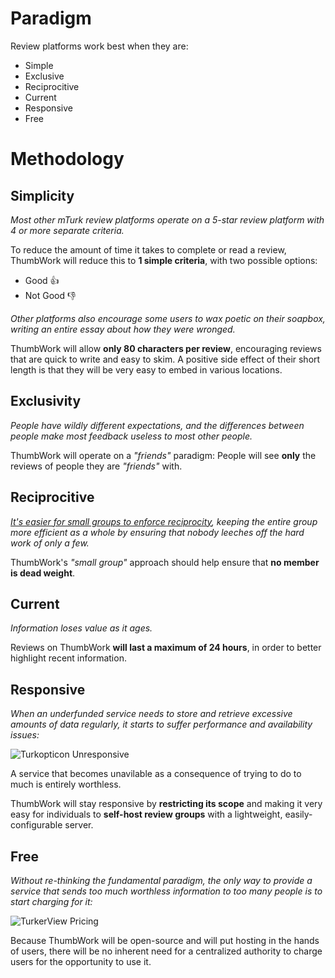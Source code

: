 # Paradigm

Review platforms work best when they are:

- Simple
- Exclusive
- Reciprocitive
- Current
- Responsive
- Free

# Methodology

## Simplicity

*Most other mTurk review platforms operate on a 5-star review platform with 4 or more separate criteria.*

To reduce the amount of time it takes to complete or read a review, ThumbWork will reduce this to **1 simple criteria**, with two possible options:

- Good 👍
- Not Good 👎

*Other platforms also encourage some users to wax poetic on their soapbox, writing an entire essay about how they were wronged.*

ThumbWork will allow **only 80 characters per review**, encouraging reviews that are quick to write and easy to skim. A positive side effect of their short length is that they will be very easy to embed in various locations.

## Exclusivity

*People have wildly different expectations, and the differences between people make most feedback useless to most other people.*

ThumbWork will operate on a *"friends"* paradigm: People will see **only** the reviews of people they are *"friends"* with.

## Reciprocitive

*[It's easier for small groups to enforce reciprocity](https://en.wikipedia.org/wiki/Dunbar%27s_number), keeping the entire group more efficient as a whole by ensuring that nobody leeches off the hard work of only a few.*

ThumbWork's *"small group"* approach should help ensure that **no member is dead weight**.

## Current

*Information loses value as it ages.*

Reviews on ThumbWork **will last a maximum of 24 hours**, in order to better highlight recent information.

## Responsive

*When an underfunded service needs to store and retrieve excessive amounts of data regularly, it starts to suffer performance and availability issues:*

![Turkopticon Unresponsive](https://i.imgur.com/TswQoHx.png)

A service that becomes unavilable as a consequence of trying to do to much is entirely worthless.

ThumbWork will stay responsive by **restricting its scope** and making it very easy for individuals to **self-host review groups** with a lightweight, easily-configurable server.

## Free

*Without re-thinking the fundamental paradigm, the only way to provide a service that sends too much worthless information to too many people is to start charging for it:*

![TurkerView Pricing](https://i.imgur.com/nqpJiwv.png)

Because ThumbWork will be open-source and will put hosting in the hands of users, there will be no inherent need for a centralized authority to charge users for the opportunity to use it.
